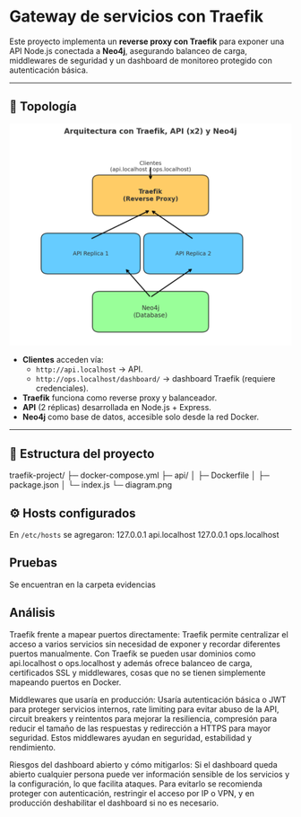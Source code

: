 # Gateway de servicios con Traefik

Este proyecto implementa un **reverse proxy con Traefik** para exponer una API Node.js conectada a **Neo4j**, asegurando balanceo de carga, middlewares de seguridad y un dashboard de monitoreo protegido con autenticación básica.

---

## 📌 Topología

![Arquitectura](diagram.png)

- **Clientes** acceden vía:
  - `http://api.localhost` → API.
  - `http://ops.localhost/dashboard/` → dashboard Traefik (requiere credenciales).
- **Traefik** funciona como reverse proxy y balanceador.
- **API** (2 réplicas) desarrollada en Node.js + Express.
- **Neo4j** como base de datos, accesible solo desde la red Docker.

---

## 📂 Estructura del proyecto

traefik-project/
├─ docker-compose.yml
├─ api/
│ ├─ Dockerfile
│ ├─ package.json
│ └─ index.js
└─ diagram.png

## ⚙️ Hosts configurados

En `/etc/hosts` se agregaron:
127.0.0.1 api.localhost
127.0.0.1 ops.localhost


## Pruebas

Se encuentran en la carpeta evidencias

## Análisis
Traefik frente a mapear puertos directamente:
Traefik permite centralizar el acceso a varios servicios sin necesidad de exponer y recordar diferentes puertos manualmente. Con Traefik se pueden usar dominios como api.localhost o ops.localhost y además ofrece balanceo de carga, certificados SSL y middlewares, cosas que no se tienen simplemente mapeando puertos en Docker.

Middlewares que usaría en producción:
Usaría autenticación básica o JWT para proteger servicios internos, rate limiting para evitar abuso de la API, circuit breakers y reintentos para mejorar la resiliencia, compresión para reducir el tamaño de las respuestas y redirección a HTTPS para mayor seguridad. Estos middlewares ayudan en seguridad, estabilidad y rendimiento.

Riesgos del dashboard abierto y cómo mitigarlos:
Si el dashboard queda abierto cualquier persona puede ver información sensible de los servicios y la configuración, lo que facilita ataques. Para evitarlo se recomienda proteger con autenticación, restringir el acceso por IP o VPN, y en producción deshabilitar el dashboard si no es necesario.


